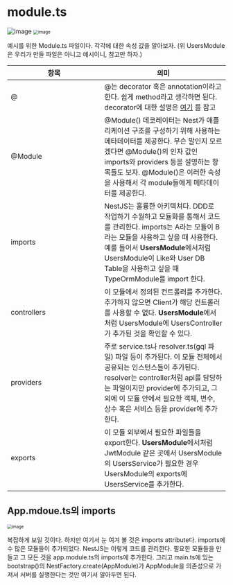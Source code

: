 # module.ts

<img src="https://user-images.githubusercontent.com/92770273/139361127-f240b93d-f622-419b-9121-aca9daec92cd.png" alt="image" style="zoom:100%;" />

<img src="https://user-images.githubusercontent.com/92770273/139357795-04cc6acd-0ae7-498f-a23b-a61eac681d65.png" alt="image" style="zoom:70%;" />


  예시를 위한 Module.ts 파일이다. 각각에 대한 속성 값을 알아보자. (위 UsersModule은 우리가 만들 파일은 아니고 예시이니, 참고만 하자.)

<table>
    <thead>
        <th>항목</th>
        <th>의미</th>
    </thead>
    <tbody>
        <tr>
            <td style="width:200px;">@</td>
            <td>@는 decorator 혹은 annotation이라고 한다. 쉽게 method라고 생각하면 된다. decorator에 대한 설명은 <a href="https://bluese05.tistory.com/30">여기</a> 를 참고</td>
        </tr>
        <tr>
            <td>@Module</td>
            <td>
                @Module() 데코레이터는 Nest가 애플리케이션 구조를 구성하기 위해 사용하는 메타데이터를 제공한다. 무슨 말인지 모르겠다면 @Module()의 인자 값인 imports와 providers 등을 설명하는 항목들도 보자. @Module()은 이러한 속성을 사용해서 각 module들에게 메타데이터를 제공한다.
            </td>
        </tr>
        <tr>
            <td>imports</td>
            <td>NestJS는 훌륭한 아키텍쳐다. DDD로 작업하기 수월하고 모듈화를 통해서 코드를 관리한다. imports는 A라는 모듈이 B라는 모듈을 사용하고 싶을 때 사용한다. 예를 들어서 <strong>UsersModule</strong>에서처럼 UsersModule이 Like와 User DB Table을 사용하고 싶을 때 TypeOrmModule를 import 한다.</td>
        </tr>
        <tr>
            <td>controllers</td>
            <td>이 모듈에서 정의된 컨트롤러를 추가한다. 추가하지 않으면 Client가 해당 컨트롤러를 사용할 수 없다. <strong>UsersModule</strong>에서처럼 UsersModule에 UsersController가 추가된 것을 확인할 수 있다.</td>
        </tr>
        <tr>
            <td>providers</td>
            <td>주로 service.ts나 resolver.ts(gql 파일) 파일 등이 추가된다. 이 모듈 전체에서 공유되는 인스턴스들이 추가된다. resolver는 controller처럼 api를 담당하는 파일이지만 provider에 추가되고, 그 외에 이 모듈 안에서 필요한 객체, 변수, 상수 혹은 서비스 등을 provider에 추가한다.</td>
        </tr>
        <tr>
            <td>exports</td>
            <td>이 모듈 외부에서 필요한 파일들을 export한다. <strong>UsersModule</strong>에서처럼 JwtModule 같은 곳에서 UsersModule의 UsersService가 필요한 경우 UsersModule의 exports에 UsersService를 추가한다.</td>
        </tr>
    </tbody>
</table>



## App.mdoue.ts의 imports

<img src="https://user-images.githubusercontent.com/92770273/139362199-3b3da6a6-7b71-446e-9f00-33ef417112fd.png" alt="image" style="zoom: 67%;" />

  복잡하게 보일 것이다. 하지만 여기서 눈 여겨 볼 것은 imports attribute다. imports에 수 많은 모듈들이 추가되었다. NestJS는 이렇게 코드를 관리한다. 필요한 모듈들을 만들고 그 모든 것을 app.module.ts의 imports에 추가한다. 그리고 main.ts에 있는 bootstrap()의 NestFactory.create(AppModule)가 AppModule을 의존성으로 가져서 서버를 실행한다는 것만 여기서 알아두면 된다.